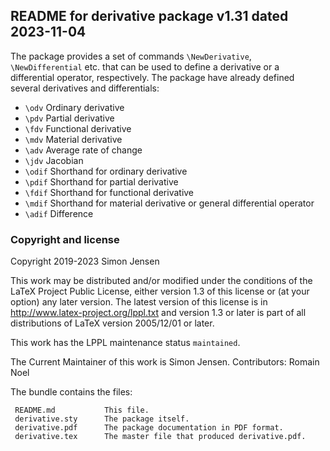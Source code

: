 ## README for derivative package v1.31 dated 2023-11-04

The package provides a set of commands `\NewDerivative`, `\NewDifferential` etc. that can be used to define a derivative or a differential operator, respectively. The package have already defined several derivatives and differentials:

 - `\odv`   Ordinary derivative
 - `\pdv`   Partial derivative
 - `\fdv`   Functional derivative
 - `\mdv`   Material derivative
 - `\adv`   Average rate of change
 - `\jdv`   Jacobian
 - `\odif`  Shorthand for ordinary derivative
 - `\pdif`  Shorthand for partial derivative
 - `\fdif`  Shorthand for functional derivative
 - `\mdif`  Shorthand for material derivative or general differential operator
 - `\adif`  Difference
 
### Copyright and license

Copyright 2019-2023 Simon Jensen

This work may be distributed and/or modified under the
conditions of the LaTeX Project Public License, either version 1.3
of this license or (at your option) any later version.
The latest version of this license is in
  http://www.latex-project.org/lppl.txt
and version 1.3 or later is part of all distributions of LaTeX
version 2005/12/01 or later.

This work has the LPPL maintenance status `maintained`.

The Current Maintainer of this work is Simon Jensen.
Contributors: Romain Noel

The bundle contains the files:

     README.md           This file.
     derivative.sty      The package itself.
     derivative.pdf      The package documentation in PDF format.
     derivative.tex      The master file that produced derivative.pdf.